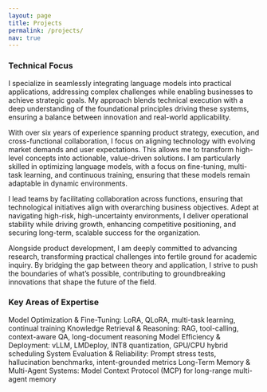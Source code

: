 ```yaml
---
layout: page
title: Projects
permalink: /projects/
nav: true
---
```


### Technical Focus

I specialize in seamlessly integrating language models into practical applications, addressing complex challenges while enabling businesses to achieve strategic goals. My approach blends technical execution with a deep understanding of the foundational principles driving these systems, ensuring a balance between innovation and real-world applicability.

With over six years of experience spanning product strategy, execution, and cross-functional collaboration, I focus on aligning technology with evolving market demands and user expectations. This allows me to transform high-level concepts into actionable, value-driven solutions. I am particularly skilled in optimizing language models, with a focus on fine-tuning, multi-task learning, and continuous training, ensuring that these models remain adaptable in dynamic environments.

I lead teams by facilitating collaboration across functions, ensuring that technological initiatives align with overarching business objectives. Adept at navigating high-risk, high-uncertainty environments, I deliver operational stability while driving growth, enhancing competitive positioning, and securing long-term, scalable success for the organization.

Alongside product development, I am deeply committed to advancing research, transforming practical challenges into fertile ground for academic inquiry. By bridging the gap between theory and application, I strive to push the boundaries of what’s possible, contributing to groundbreaking innovations that shape the future of the field.

### Key Areas of Expertise

Model Optimization & Fine-Tuning: LoRA, QLoRA, multi-task learning, continual training
Knowledge Retrieval & Reasoning: RAG, tool-calling, context-aware QA, long-document reasoning
Model Efficiency & Deployment: vLLM, LMDeploy, INT8 quantization, GPU/CPU hybrid scheduling
System Evaluation & Reliability: Prompt stress tests, hallucination benchmarks, intent-grounded metrics
Long-Term Memory & Multi-Agent Systems: Model Context Protocol (MCP) for long-range multi-agent memory
